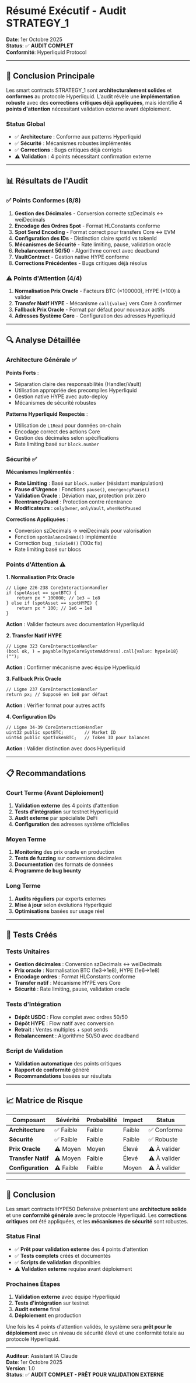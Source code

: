 # Résumé Exécutif - Audit STRATEGY_1

**Date**: 1er Octobre 2025  
**Status**: ✅ **AUDIT COMPLET**  
**Conformité**: Hyperliquid Protocol  

---

## 🎯 Conclusion Principale

Les smart contracts STRATEGY_1 sont **architecturalement solides** et **conformes** au protocole Hyperliquid. L'audit révèle une **implémentation robuste** avec des **corrections critiques déjà appliquées**, mais identifie **4 points d'attention** nécessitant validation externe avant déploiement.

### Status Global
- ✅ **Architecture** : Conforme aux patterns Hyperliquid
- ✅ **Sécurité** : Mécanismes robustes implémentés  
- ✅ **Corrections** : Bugs critiques déjà corrigés
- ⚠️ **Validation** : 4 points nécessitant confirmation externe

---

## 📊 Résultats de l'Audit

### ✅ Points Conformes (8/8)

1. **Gestion des Décimales** - Conversion correcte szDecimals ↔ weiDecimals
2. **Encodage des Ordres Spot** - Format HLConstants conforme
3. **Spot Send Encoding** - Format correct pour transfers Core ↔ EVM
4. **Configuration des IDs** - Distinction claire spotId vs tokenId
5. **Mécanismes de Sécurité** - Rate limiting, pause, validation oracle
6. **Rebalancement 50/50** - Algorithme correct avec deadband
7. **VaultContract** - Gestion native HYPE conforme
8. **Corrections Précédentes** - Bugs critiques déjà résolus

### ⚠️ Points d'Attention (4/4)

1. **Normalisation Prix Oracle** - Facteurs BTC (×100000), HYPE (×100) à valider
2. **Transfer Natif HYPE** - Mécanisme `call{value}` vers Core à confirmer
3. **Fallback Prix Oracle** - Format par défaut pour nouveaux actifs
4. **Adresses Système Core** - Configuration des adresses Hyperliquid

---

## 🔍 Analyse Détaillée

### Architecture Générale ✅

**Points Forts** :
- Séparation claire des responsabilités (Handler/Vault)
- Utilisation appropriée des precompiles Hyperliquid
- Gestion native HYPE avec auto-deploy
- Mécanismes de sécurité robustes

**Patterns Hyperliquid Respectés** :
- Utilisation de `L1Read` pour données on-chain
- Encodage correct des actions Core
- Gestion des décimales selon spécifications
- Rate limiting basé sur `block.number`

### Sécurité ✅

**Mécanismes Implémentés** :
- **Rate Limiting** : Basé sur `block.number` (résistant manipulation)
- **Pause d'Urgence** : Fonctions `pause()`, `emergencyPause()`
- **Validation Oracle** : Déviation max, protection prix zéro
- **ReentrancyGuard** : Protection contre réentrance
- **Modificateurs** : `onlyOwner`, `onlyVault`, `whenNotPaused`

**Corrections Appliquées** :
- Conversion szDecimals → weiDecimals pour valorisation
- Fonction `spotBalanceInWei()` implémentée
- Correction bug `_toSz1e8()` (100x fix)
- Rate limiting basé sur blocs

### Points d'Attention ⚠️

**1. Normalisation Prix Oracle**
```solidity
// Ligne 226-238 CoreInteractionHandler
if (spotAsset == spotBTC) {
    return px * 100000; // 1e3 → 1e8
} else if (spotAsset == spotHYPE) {
    return px * 100; // 1e6 → 1e8
}
```
**Action** : Valider facteurs avec documentation Hyperliquid

**2. Transfer Natif HYPE**
```solidity
// Ligne 323 CoreInteractionHandler
(bool ok, ) = payable(hypeCoreSystemAddress).call{value: hype1e18}("");
```
**Action** : Confirmer mécanisme avec équipe Hyperliquid

**3. Fallback Prix Oracle**
```solidity
// Ligne 237 CoreInteractionHandler
return px; // Supposé en 1e8 par défaut
```
**Action** : Vérifier format pour autres actifs

**4. Configuration IDs**
```solidity
// Ligne 34-39 CoreInteractionHandler
uint32 public spotBTC;        // Market ID
uint64 public spotTokenBTC;   // Token ID pour balances
```
**Action** : Valider distinction avec docs Hyperliquid

---

## 📋 Recommandations

### Court Terme (Avant Déploiement)
1. **Validation externe** des 4 points d'attention
2. **Tests d'intégration** sur testnet Hyperliquid
3. **Audit externe** par spécialiste DeFi
4. **Configuration** des adresses système officielles

### Moyen Terme
1. **Monitoring** des prix oracle en production
2. **Tests de fuzzing** sur conversions décimales
3. **Documentation** des formats de données
4. **Programme de bug bounty**

### Long Terme
1. **Audits réguliers** par experts externes
2. **Mise à jour** selon évolutions Hyperliquid
3. **Optimisations** basées sur usage réel

---

## 🧪 Tests Créés

### Tests Unitaires
- **Gestion décimales** : Conversion szDecimals ↔ weiDecimals
- **Prix oracle** : Normalisation BTC (1e3→1e8), HYPE (1e6→1e8)
- **Encodage ordres** : Format HLConstants conforme
- **Transfer natif** : Mécanisme HYPE vers Core
- **Sécurité** : Rate limiting, pause, validation oracle

### Tests d'Intégration
- **Dépôt USDC** : Flow complet avec ordres 50/50
- **Dépôt HYPE** : Flow natif avec conversion
- **Retrait** : Ventes multiples + spot sends
- **Rebalancement** : Algorithme 50/50 avec deadband

### Script de Validation
- **Validation automatique** des points critiques
- **Rapport de conformité** généré
- **Recommandations** basées sur résultats

---

## 📈 Matrice de Risque

| Composant | Sévérité | Probabilité | Impact | Status |
|-----------|----------|-------------|---------|---------|
| **Architecture** | ✅ Faible | Faible | Faible | ✅ Conforme |
| **Sécurité** | ✅ Faible | Faible | Faible | ✅ Robuste |
| **Prix Oracle** | ⚠️ Moyen | Moyen | Élevé | ⚠️ À valider |
| **Transfer Natif** | ⚠️ Moyen | Faible | Élevé | ⚠️ À valider |
| **Configuration** | ⚠️ Faible | Faible | Moyen | ⚠️ À valider |

---

## 🏁 Conclusion

Les smart contracts HYPE50 Defensive présentent une **architecture solide** et une **conformité générale** avec le protocole Hyperliquid. Les **corrections critiques** ont été appliquées, et les **mécanismes de sécurité** sont robustes.

### Status Final
- ✅ **Prêt pour validation externe** des 4 points d'attention
- ✅ **Tests complets** créés et documentés
- ✅ **Scripts de validation** disponibles
- ⚠️ **Validation externe** requise avant déploiement

### Prochaines Étapes
1. **Validation externe** avec équipe Hyperliquid
2. **Tests d'intégration** sur testnet
3. **Audit externe** final
4. **Déploiement** en production

Une fois les 4 points d'attention validés, le système sera **prêt pour le déploiement** avec un niveau de sécurité élevé et une conformité totale au protocole Hyperliquid.

---

**Auditeur**: Assistant IA Claude  
**Date**: 1er Octobre 2025  
**Version**: 1.0  
**Status**: ✅ **AUDIT COMPLET - PRÊT POUR VALIDATION EXTERNE**
